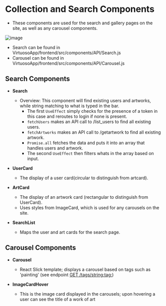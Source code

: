 # Collection and Search Components
* These components are used for the search and gallery pages on the site, as well as any carousel components.
  
![image](https://github.com/amoahy15/GenTech/assets/141963248/68c37cff-4fc8-49a7-b290-9ea751b8a13c)

* Search can be found in VirtuosoApp/frontend/src/components/API/Search.js
* Carousel can be found in VirtuosoApp/frontend/src/components/API/Carousel.js

## Search Components

- **Search**
  * Overview: This component will find existing users and artworks, while string matching to what is typed in the bar.
      *  The first `UseEffect` simply checks for the presence of a token in this case and reroutes to login if none is present.
      * `fetchUsers` makes an API call to /list_users to find all existing users.
      * `fetchArtworks` makes an API call to /getartwork to find all existing artwork.
      * `Promise.all` fetches the data and puts it into an array that handles users and artwork.
      *  The second `UseEffect` then filters whats in the array based on input.

- **UserCard**
  * The display of a user card(circular to distinguish from artcard).
    
- **ArtCard**
  * The display of an artwork card (rectangular to distinguish from UserCard).
  * Uses styles from ImageCard, which is used for any carousels on the site.
    
- **SearchList**
  * Maps the user and art cards for the search page.
    
## Carousel Components

- **Carousel**
    * React Slick template; displays a carousel based on tags such as 'painting' (see endpoint [GET /tags/string:tag:](https://github.com/amoahy15/GenTech/blob/main/Docs/Backend%20docs/API/Artwork_managment_doc.md))
      
- **ImageCardHover**
    * This is the image card displayed in the carousels; upon hovering a user can see the title of a work of art
